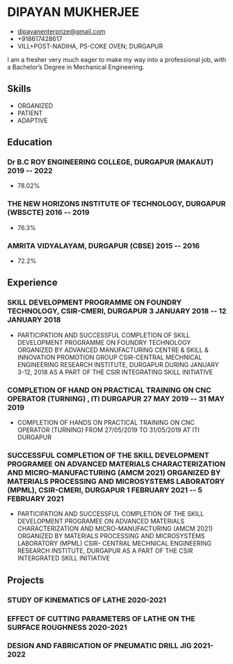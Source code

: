 # DIPAYAN MUKHERJEE

- <dipayanenterprize@gmail.com>
- +918617428617
- VILL+POST-NADIHA, PS-COKE OVEN; DURGAPUR

I am a fresher very much eager to make my way into a professional job, with a Bachelor’s Degree in Mechanical Engineering.


## Skills
  - ORGANIZED
  - PATIENT
  - ADAPTIVE


## Education

### <span>Dr B.C ROY ENGINEERING COLLEGE, DURGAPUR (MAKAUT)</span> <span>2019 -- 2022</span>

  - 78.02%

### <span>THE NEW HORIZONS INSTITUTE OF TECHNOLOGY, DURGAPUR (WBSCTE)</span> <span>2016 -- 2019</span>

  - 76.3%

### <span>AMRITA VIDYALAYAM, DURGAPUR (CBSE)</span> <span>2015 -- 2016</span>

  - 72.2%


## Experience

### <span>SKILL DEVELOPMENT PROGRAMME ON FOUNDRY TECHNOLOGY, CSIR-CMERI, DURGAPUR</span> <span>3 JANUARY 2018 -- 12 JANUARY 2018</span>

  - PARTICIPATION AND SUCCESSFUL COMPLETION OF SKILL DEVELOPMENT PROGRAMME ON FOUNDRY TECHNOLOGY ORGANIZED BY ADVANCED MANUFACTURING CENTRE & SKILL & INNOVATION PROMOTION GROUP CSIR-CENTRAL MECHNICAL ENGINEERING RESEARCH INSTITUTE, DURGAPUR DURING JANUARY 3-12, 2018 AS A PART OF THE CSIR INTEGRATING SKILL INITIATIVE 

### <span>COMPLETION OF HAND ON PRACTICAL TRAINING ON CNC OPERATOR (TURNING) , ITI DURGAPUR</span> <span>27 MAY 2019 -- 31 MAY 2019</span>

  - COMPLETION OF HANDS ON PRACTICAL TRAINING ON CNC OPERATOR (TURNING) FROM 27/05/2019 TO 31/05/2019 AT ITI DURGAPUR

### <span>SUCCESSFUL COMPLETION OF THE SKILL DEVELOPMENT PROGRAMEE ON ADVANCED MATERIALS CHARACTERIZATION AND MICRO-MANUFACTURING (AMCM 2021) ORGANIZED BY MATERIALS PROCESSING AND MICROSYSTEMS LABORATORY (MPML), CSIR-CMERI, DURGAPUR</span> <span>1 FEBRUARY 2021 -- 5 FEBRUARY 2021</span>

  - PARTICIPATION AND SUCCESSFUL COMPLETION OF THE SKILL DEVELOPMENT PROGRAMEE ON ADVANCED MATERIALS CHARACTERIZATION AND MICRO-MANUFACTURING (AMCM 2021) ORGANIZED BY MATERIALS PROCESSING AND MICROSYSTEMS LABORATORY (MPML) CSIR- CENTRAL MECHNICAL ENGINEERING RESEARCH INSTITUTE, DURGAPUR AS A PART OF THE CSIR INTERGRATED SKILL INITIATIVE


## Projects

### <span>STUDY OF KINEMATICS OF LATHE</span> <span>2020-2021</span>


### <span>EFFECT OF CUTTING PARAMETERS OF LATHE ON THE SURFACE ROUGHNESS</span> <span>2020-2021</span>


### <span>DESIGN AND FABRICATION OF PNEUMATIC DRILL JIG</span> <span>2021-2022</span>


